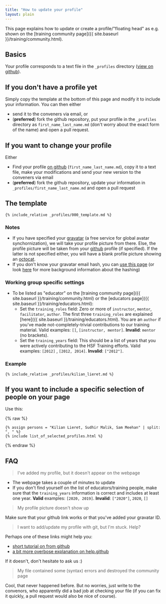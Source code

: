 ```yaml
---
title: "How to update your profile"
layout: plain
---
```

This page explains how to update or create a profile/"floating head" as e.g. shown on the [training community page]({{ site.baseurl }}/training/community.html).

## Basics

Your profile corresponds to a text file in the ``_profiles`` directory ([view on github](https://github.com/HSF/hsf.github.io/tree/master/_profiles)).

## If you don't have a profile yet

Simply copy the template at the bottom of this page and modify it to include your information. You can then either

* send it to the conveners via email, or
* (**preferred**) fork the github repository, put your profile in the ``_profiles`` directory as ``first_name_last_name.md`` (don't worry about the exact form of the name) and open a pull request.

## If you want to change your profile

Either

* Find your profile [on github](https://github.com/HSF/hsf.github.io/tree/master/_profiles) (``first_name_last_name.md``), copy it to a text file, make your modifications and send your new version to the conveners via email
* (**preferred**) fork the github repository, update your information in ``_profiles/first_name_last_name.md`` and open a pull request

## The template

```
{% include_relative _profiles/000_template.md %}
```

### Notes

* If you have specified your [gravatar](https://gravatar.com/) (a free service for global avatar synchornization), we will take your profile picture from there. Else, the profile picture will be taken from your [github](https://github.com) profile (if specified). If the latter is not specified either, you will have a blank profile picture showing an [octocat](https://en.wikipedia.org/wiki/GitHub#Mascot).
* If you don't know your gravatar email hash, you can [use this page](https://en.gravatar.com/site/check/) (or look [here](https://en.gravatar.com/site/implement/hash/) for more background information about the hashing)

### Working group specific settings

* To be listed as "educator" on the [training community page]({{ site.baseurl }}/training/community.html) or the [educators page]({{ site.baseurl }}/training/educators.html):
  * Set the `training_roles` field: Zero or more of `instructor`, `mentor`, `facilitator`, `author`. The first three ``training_roles`` are explained [here]({{ site.baseurl }}/training/educators.html). You are an `author` if you've made not-completely-trivial contributions to our training material. Valid examples: ``[]``, ``[instructor, mentor]``.  **Invalid**: ``mentor`` (no brackets).
  * Set the `training_years` field: This should be a list of years that you were actively contributing to the HSF Training efforts. Valid examples: `[2012]` , ``[2012, 2014]``. **Invalid**: ``["2012"]``.

### Example

```
{% include_relative _profiles/kilian_lieret.md %}
```

## If you want to include a specific selection of people on your page

Use this:

{% raw %}
```
{% assign persons = "Kilian Lieret, Sudhir Malik, Sam Meehan" | split: ", " %}
{% include list_of_selected_profiles.html %}
```
{% endraw %}

## FAQ

> I've added my profile, but it doesn't appear on the webpage

* The webpage takes a couple of minutes to update
* If you don't find yourself on the list of educators/training people, make sure that the ``training_years`` information is correct and includes at least one year. **Valid** examples: ``[2020, 2019]``. **Invalid**: ``["2020"]``, ``2020``, ``[]``

>My profile picture doesn't show up

Make sure that your github link works or that you've added your gravatar ID.

> I want to add/update my profile with git, but I'm stuck. Help?

Perhaps one of these links might help you:

* [short tutorial on from github](https://docs.github.com/en/get-started/quickstart/contributing-to-projects)
* [a bit more overbose explanation on help.github](https://docs.github.com/en/get-started/quickstart/fork-a-repo)

If it doesn't, don't hesitate to ask us :)

> My file contained some (syntax) errors and destroyed the community page

Cool, that never happened before. But no worries, just write to the convenors, who apparently did a bad job at checking your file (if you can fix it quickly, a pull request would also be nice of course).
